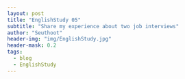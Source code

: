 ```yaml
---
layout: post
title: "EnglishStudy 05"
subtitle: "Share my experience about two job interviews"
author: "Seuthoot"
header-img: "img/EnglishStudy.jpg"
header-mask: 0.2
tags:
  - blog
  - EnglishStudy
---
```







<!--
Hi, I’m going to say my experience about two job interviews that I had this week.

Hm, what should I say first? The first company I visit for interview was about Metaverse, virtual reality, smart 관제 services for business of a lot of fields.

Well, I’m using a 3D visualization tool KIP for my project of current company.

So of course I have some knowledge about 3D environment.

That’s why I applied to the company that suggested me an interview.

Metaverse, virtual reality, smart 관제 services need knowledge about 3D environment I think.

anyways, 
-->
